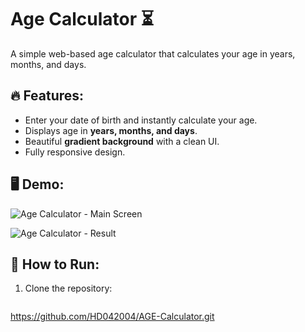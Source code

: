 # Age Calculator ⏳

A simple web-based age calculator that calculates your age in years, months, and days. 

## 🔥 Features:
- Enter your date of birth and instantly calculate your age.
- Displays age in **years, months, and days**.
- Beautiful **gradient background** with a clean UI.
- Fully responsive design.

## 🖥️ Demo:
![Age Calculator - Main Screen](https://github.com/user-attachments/assets/c89285fe-bc7d-4185-96d4-b77bada13cbd)  

![Age Calculator - Result](https://github.com/user-attachments/assets/1b20c3e2-fd90-44b9-9112-0dcfb3316d12)



## 🚀 How to Run:
1. Clone the repository:
   ```sh
https://github.com/HD042004/AGE-Calculator.git
